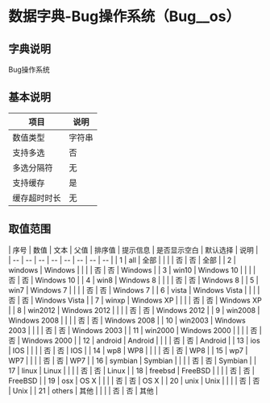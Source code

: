 # 数据字典-Bug操作系统（Bug__os）
## 字典说明
Bug操作系统

## 基本说明
| 项目 | 说明 |
| -- | -- |
| 数值类型 | 字符串 |
| 支持多选 | 否 |
| 多选分隔符 | 无 |
| 支持缓存 | 是 |
| 缓存超时时长 | 无 |

## 取值范围
| 序号 | 数值 | 文本 | 父值 | 排序值 | 提示信息 | 是否显示空白 | 默认选择 | 说明 |
| -- | -- | -- | -- | -- | -- | -- | -- |
| 1 | all | 全部 |  |  |  | 否 | 否 | 全部 |
| 2 | windows | Windows |  |  |  | 否 | 否 | Windows |
| 3 | win10 | Windows 10 |  |  |  | 否 | 否 | Windows 10 |
| 4 | win8 | Windows 8 |  |  |  | 否 | 否 | Windows 8 |
| 5 | win7 | Windows 7 |  |  |  | 否 | 否 | Windows 7 |
| 6 | vista | Windows Vista |  |  |  | 否 | 否 | Windows Vista |
| 7 | winxp | Windows XP |  |  |  | 否 | 否 | Windows XP |
| 8 | win2012 | Windows 2012 |  |  |  | 否 | 否 | Windows 2012 |
| 9 | win2008 | Windows 2008 |  |  |  | 否 | 否 | Windows 2008 |
| 10 | win2003 | Windows 2003 |  |  |  | 否 | 否 | Windows 2003 |
| 11 | win2000 | Windows 2000 |  |  |  | 否 | 否 | Windows 2000 |
| 12 | android | Android |  |  |  | 否 | 否 | Android |
| 13 | ios | IOS |  |  |  | 否 | 否 | IOS |
| 14 | wp8 | WP8 |  |  |  | 否 | 否 | WP8 |
| 15 | wp7 | WP7 |  |  |  | 否 | 否 | WP7 |
| 16 | symbian | Symbian |  |  |  | 否 | 否 | Symbian |
| 17 | linux | Linux |  |  |  | 否 | 否 | Linux |
| 18 | freebsd | FreeBSD |  |  |  | 否 | 否 | FreeBSD |
| 19 | osx | OS X |  |  |  | 否 | 否 | OS X |
| 20 | unix | Unix |  |  |  | 否 | 否 | Unix |
| 21 | others | 其他 |  |  |  | 否 | 否 | 其他 |


